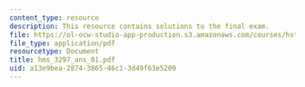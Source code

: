 ```yaml
---
content_type: resource
description: This resource contains solutions to the final exam.
file: https://ol-ocw-studio-app-production.s3.amazonaws.com/courses/hst-021-musculoskeletal-pathophysiology-january-iap-2006/a13e9bea2874386546c13d49f63e5209_hms_3297_ans_01.pdf
file_type: application/pdf
resourcetype: Document
title: hms_3297_ans_01.pdf
uid: a13e9bea-2874-3865-46c1-3d49f63e5209
---
```


